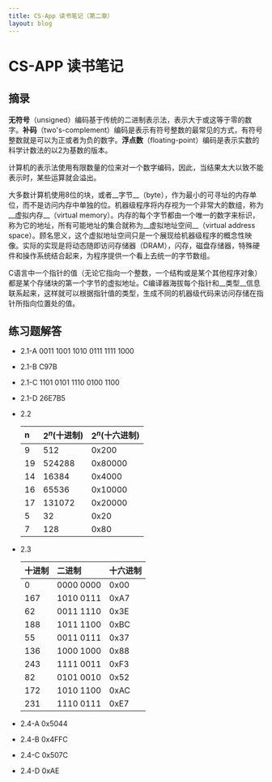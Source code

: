 ```yaml
---
title: CS-App 读书笔记（第二章）
layout: blog
---
```


# CS-APP 读书笔记

## 摘录

__无符号__（unsigned）编码基于传统的二进制表示法，表示大于或这等于零的数字。__补码__（two's-complement）编码是表示有符号整数的最常见的方式，有符号整数就是可以为正或者为负的数字。__浮点数__（floating-point）编码是表示实数的科学计数法的以2为基数的版本。

计算机的表示法使用有限数量的位来对一个数字编码，因此，当结果太大以致不能表示时，某些运算就会溢出。
<!--more-->

大多数计算机使用8位的块，或者__字节__（byte），作为最小的可寻址的内存单位，而不是访问内存中单独的位。机器级程序将内存视为一个非常大的数组，称为__虚拟内存__（virtual memory）。内存的每个字节都由一个唯一的数字来标识，称为它的地址，所有可能地址的集合就称为__虚拟地址空间__（virtual address space）。顾名思义，这个虚拟地址空间只是一个展现给机器级程序的概念性映像。实际的实现是将动态随即访问存储器（DRAM），闪存，磁盘存储器，特殊硬件和操作系统结合起来，为程序提供一个看上去统一的字节数组。

C语言中一个指针的值（无论它指向一个整数，一个结构或是某个其他程序对象）都是某个存储块的第一个字节的虚拟地址。C编译器海拔每个指针和__类型__信息联系起来，这样就可以根据指针值的类型，生成不同的机器级代码来访问存储在指针所指向位置处的值。
 
## 练习题解答

* 2.1-A 0011 1001 1010 0111 1111 1000
* 2.1-B C97B
* 2.1-C 1101 0101 1110 0100 1100
* 2.1-D 26E7B5
* 2.2

    | n | $2^n$(十进制) | $2^n$(十六进制) |
    |:--|:-------------|:-----------------|
    | 9 | 512           | 0x200           |
    | 19| 524288 | 0x80000 |
    | 14| 16384 | 0x4000 |
    | 16 | 65536 | 0x10000 |
    | 17 | 131072 | 0x20000 |
    | 5 | 32 | 0x20 |
    | 7 | 128 | 0x80 |
* 2.3

    | 十进制 | 二进制 | 十六进制 |
    |:-------|:-------|:---------|
    | 0 | 0000 0000 | 0x00 |
    | 167 | 1010 0111 | 0xA7 |
    | 62 |0011 1110 | 0x3E |
    | 188 | 1011 1100 | 0xBC |
    | 55 | 0011 0111 | 0x37 |
    | 136 | 1000 1000 | 0x88 |
    | 243 | 1111 0011 | 0xF3 |
    | 82 | 0101 0010 | 0x52 |
    | 172 | 1010 1100 | 0xAC |
    | 231| 1110 0111 | 0xE7 |

* 2.4-A 0x5044
* 2.4-B 0x4FFC
* 2.4-C 0x507C
* 2.4-D 0xAE
